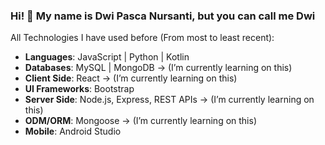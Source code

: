 ### Hi! 👋 My name is Dwi Pasca Nursanti, but you can call me Dwi

All Technologies I have used before (From most to least recent):

- **Languages**: JavaScript | Python | Kotlin
- **Databases**: MySQL | MongoDB -> (I’m currently learning on this) 
- **Client Side**: React -> (I’m currently learning on this)
- **UI Frameworks**: Bootstrap
- **Server Side**: Node.js, Express, REST APIs -> (I’m currently learning on this) 
- **ODM/ORM**: Mongoose -> (I’m currently learning on this)
- **Mobile**: Android Studio


<!--
**Dwipasca/Dwipasca** is a ✨ _special_ ✨ repository because its `README.md` (this file) appears on your GitHub profile.

Here are some ideas to get you started:

- 🔭 I’m currently working on ...
- 🌱 I’m currently learning ...
- 👯 I’m looking to collaborate on ...
- 🤔 I’m looking for help with ...
- 💬 Ask me about ...
- 📫 How to reach me: ...
- 😄 Pronouns: ...
- ⚡ Fun fact: ...
-->

